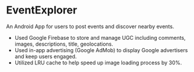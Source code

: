 # EventExplorer

An Android App for users to post events and discover nearby events.
- Used Google Firebase to store and manage UGC including comments, images, descriptions, title, geolocations.
-	Used in-app advertising (Google AdMob) to display Google advertisers and keep users engaged. 
-	Utilized LRU cache to help speed up image loading process by 30%.

